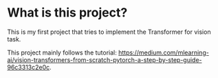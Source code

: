 # What is this project?
This is my first project that tries to implement the Transformer for vision task.

This project mainly follows the tutorial:
https://medium.com/mlearning-ai/vision-transformers-from-scratch-pytorch-a-step-by-step-guide-96c3313c2e0c.